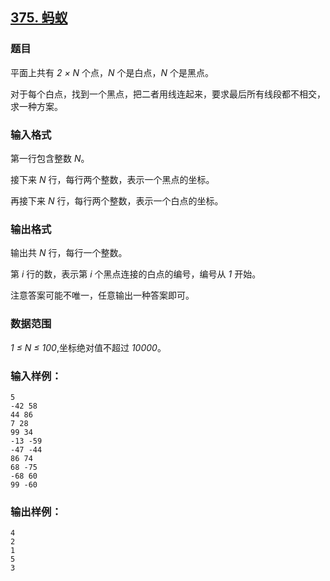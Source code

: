 ## [375. 蚂蚁](https://www.acwing.com/problem/content/377/)

### 题目

平面上共有 *2 × N* 个点，*N* 个是白点，*N* 个是黑点。

对于每个白点，找到一个黑点，把二者用线连起来，要求最后所有线段都不相交，求一种方案。

### 输入格式

第一行包含整数 *N*。

接下来 *N* 行，每行两个整数，表示一个黑点的坐标。

再接下来 *N* 行，每行两个整数，表示一个白点的坐标。

### 输出格式

输出共 *N* 行，每行一个整数。

第 *i* 行的数，表示第 *i* 个黑点连接的白点的编号，编号从 *1* 开始。

注意答案可能不唯一，任意输出一种答案即可。

### 数据范围

*1 ≤ N ≤ 100*,坐标绝对值不超过 *10000*。

### 输入样例：

```
5
-42 58
44 86
7 28
99 34
-13 -59
-47 -44
86 74
68 -75
-68 60
99 -60
```

### 输出样例：

```
4
2
1
5
3
```
